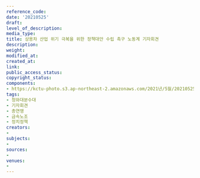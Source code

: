 ```yaml
---
reference_code: 
date: '20210525'
draft: 
level_of_description: 
media_type: 
title: 상용차 산업 위기 극복을 위한 정책대안 수립 촉구 노동계 기자회견
description: 
weight: 
modified_at: 
created_at: 
link: 
public_access_status: 
copyright_status: 
components:
- https://kctu-photo.s3.ap-northeast-2.amazonaws.com/2021년/5월/20210525-상용차+산업+위기+극복을+위한+정책대안+수립+촉구+노동계+기자회견_청와대분수대_기자회견_총연맹_금속노조_정치정책/_5D40091.jpg
tags:
- 청와대분수대
- 기자회견
- 총연맹
- 금속노조
- 정치정책
creators:
- 
subjects:
- 
sources:
- 
venues:
- 
---
```

